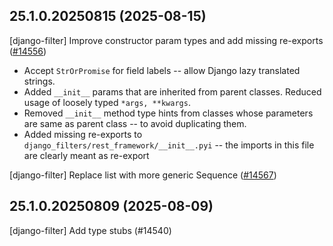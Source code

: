## 25.1.0.20250815 (2025-08-15)

[django-filter] Improve constructor param types and add missing re-exports ([#14556](https://github.com/python/typeshed/pull/14556))

* Accept `StrOrPromise` for field labels -- allow Django lazy translated strings.
* Added `__init__` params that are inherited from parent classes. Reduced usage of loosely typed `*args, **kwargs`.
* Removed `__init__` method type hints from classes whose parameters are same as parent class -- to avoid duplicating them.
* Added missing re-exports to `django_filters/rest_framework/__init__.pyi` -- the imports in this file are clearly meant as re-export

[django-filter] Replace list with more generic Sequence ([#14567](https://github.com/python/typeshed/pull/14567))

## 25.1.0.20250809 (2025-08-09)

[django-filter] Add type stubs (#14540)

